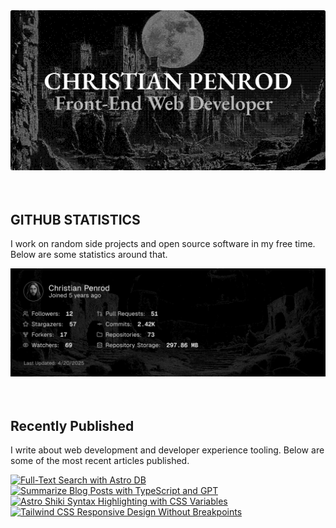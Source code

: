 
<picture>
  <source media="(prefers-color-scheme: dark)" srcset="assets/banner.dark.png?v=770b917a-a404-492d-ab11-3dc6ba71bf41" width="843px" />
  <source media="(prefers-color-scheme: light)" srcset="assets/banner.light.png?v=770b917a-a404-492d-ab11-3dc6ba71bf41" width="843px" />
  <img src="assets/banner.dark.png?v=770b917a-a404-492d-ab11-3dc6ba71bf41" alt="Banner" width="843px" />
</picture>
<br />
<br />
<br />
<h2>GITHUB STATISTICS</h2>
<p>I work on random side projects and open source software in my free time. Below are some statistics around that.</p>
<picture>
  <source media="(prefers-color-scheme: dark)" srcset="assets/statistics.dark.png?v=770b917a-a404-492d-ab11-3dc6ba71bf41" width="843px" />
  <source media="(prefers-color-scheme: light)" srcset="assets/statistics.light.png?v=770b917a-a404-492d-ab11-3dc6ba71bf41" width="843px" />
  <img src="assets/statistics.dark.png?v=770b917a-a404-492d-ab11-3dc6ba71bf41" alt="Github Statistics" width="843px" />
</picture>
<br />
<br />
<br />
<h2>Recently Published</h2>
<p>I write about web development and developer experience tooling. Below are some of the most recent articles published.</p>
<a href="https://christianpenrod.com/blog/full-text-search-with-astro-db"><img src="https://christianpenrod.com/blog/full-text-search-with-astro-db.png?v=770b917a-a404-492d-ab11-3dc6ba71bf41" alt="Full-Text Search with Astro DB" width="421px" /></a>
<a href="https://christianpenrod.com/blog/summarize-blog-posts-with-typescript-and-gpt"><img src="https://christianpenrod.com/blog/summarize-blog-posts-with-typescript-and-gpt.png?v=770b917a-a404-492d-ab11-3dc6ba71bf41" alt="Summarize Blog Posts with TypeScript and GPT" width="421px" /></a>
<a href="https://christianpenrod.com/blog/astro-shiki-syntax-highlighting-with-css-variables"><img src="https://christianpenrod.com/blog/astro-shiki-syntax-highlighting-with-css-variables.png?v=770b917a-a404-492d-ab11-3dc6ba71bf41" alt="Astro Shiki Syntax Highlighting with CSS Variables" width="421px" /></a>
<a href="https://christianpenrod.com/blog/tailwindcss-responsive-design-without-breakpoints"><img src="https://christianpenrod.com/blog/tailwindcss-responsive-design-without-breakpoints.png?v=770b917a-a404-492d-ab11-3dc6ba71bf41" alt="Tailwind CSS Responsive Design Without Breakpoints" width="421px" /></a>
